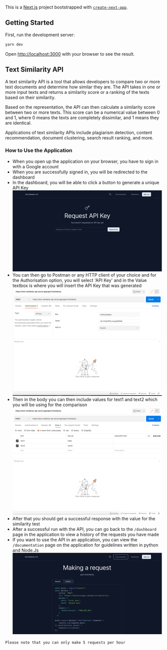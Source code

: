 This is a [Next.js](https://nextjs.org/) project bootstrapped with [`create-next-app`](https://github.com/vercel/next.js/tree/canary/packages/create-next-app).

## Getting Started

First, run the development server:

```bash
yarn dev
```

Open [http://localhost:3000](http://localhost:3000) with your browser to see the result.

## Text Similarity API

A text similarity API is a tool that allows developers to compare two or more text documents and determine how similar they are. The API takes in one or more input texts and returns a similarity score or a ranking of the texts based on their similarity.

Based on the representation, the API can then calculate a similarity score between two or more texts. This score can be a numerical value between 0 and 1, where 0 means the texts are completely dissimilar, and 1 means they are identical.

Applications of text similarity APIs include plagiarism detection, content recommendation, document clustering, search result ranking, and more.

### How to Use the Application

-   When you open up the application on your browser, you have to sign in with a Google account
-   When you are successfully signed in, you will be redirected to the dashboard
-   In the dashboard, you will be able to click a button to generate a unique API Key
  ![Example image](./public/request_api_key.png)
-   You can then go to Postman or any HTTP client of your choice and for the Authorisation option, you will select 'API Key' and in the Value textbox is where you will insert the API Key that was generated
![Example image](./public/authorisation.png)
-   Then in the body you can then include values for text1 and text2 which you will be using for the comparison
![Example image](./public/body.png)
-   After that you should get a successful response with the value for the similarity test
-   After a successful run with the API, you can go back to the ``/dashboard`` page in the application to view a history of the requests you have made
-   If you want to use the API in an application, you can view the ``/documentation`` page on the application for guidelines written in python and Node.Js
![Example image](./public/Documentation.png)

`` Please note that you can only make 5 requests per hour ``
